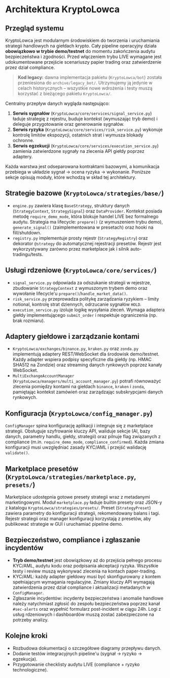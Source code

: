 # Architektura KryptoLowca

## Przegląd systemu

KryptoLowca jest modularnym środowiskiem do tworzenia i uruchamiania strategii
handlowych na giełdach krypto. Cały pipeline operacyjny działa **obowiązkowo w
trybie demo/testnet** do momentu zakończenia audytu bezpieczeństwa i zgodności.
Przed włączeniem trybu LIVE wymagane jest udokumentowane przejście scenariuszy
papier trading oraz zatwierdzenie przez dział compliance.

> **Kod legacy:** dawna implementacja pakietu (`KryptoLowca/bot`) została przeniesiona do
> `archive/legacy_bot/`. Utrzymujemy ją jedynie w celach historycznych – wszystkie nowe
> wdrożenia i testy muszą korzystać z bieżącego pakietu `KryptoLowca/`.

Centralny przepływ danych wygląda następująco:

1. **Serwis sygnałów** (`KryptoLowca/core/services/signal_service.py`) ładuje
   strategię z rejestru, buduje kontekst (wymuszając tryb demo) i deleguje
   przygotowanie oraz generowanie sygnałów.
2. **Serwis ryzyka** (`KryptoLowca/core/services/risk_service.py`) wykonuje
   kontrolę limitów ekspozycji, ostatnich strat i wymusza blokady ochronne.
3. **Serwis egzekucji** (`KryptoLowca/core/services/execution_service.py`) zamienia
   zatwierdzone sygnały na zlecenia API giełdy poprzez adaptery.

Każda warstwa jest odseparowana kontraktami bazowymi, a komunikacja przebiega w
układzie sygnał → ocena ryzyka → wykonanie. Poniższe sekcje opisują moduły,
które wchodzą w skład tej architektury.

## Strategie bazowe (`KryptoLowca/strategies/base/`)

- `engine.py` zawiera klasę `BaseStrategy`, struktury danych (`StrategyContext`,
  `StrategySignal`) oraz `DataProvider`. Kontekst posiada metodę
  `require_demo_mode`, która blokuje handel LIVE bez formalnego audytu.
  Strategia ma lifecycle: `prepare()` (z wymuszeniem trybu demo),
  `generate_signal()` (zaimplementowana w presetach) oraz hooki na fill/shutdown.
- `registry.py` implementuje prosty rejestr (`StrategyRegistry`) oraz dekorator
  `@strategy` do automatycznej rejestracji presetów. Rejestr jest wykorzystywany
  zarówno przez marketplace jak i silnik auto-tradingu/tests.

## Usługi rdzeniowe (`KryptoLowca/core/services/`)

- `signal_service.py` odpowiada za odszukanie strategii w rejestrze, zbudowanie
  `StrategyContext` z wymuszonym trybem demo oraz wywołanie lifecycle'u
  `prepare()`/`handle_market_data()`.
- `risk_service.py` przeprowadza politykę zarządzania ryzykiem – limity
  notional, kontrolę strat dziennych, odrzucanie sygnałów `HOLD`.
- `execution_service.py` izoluje logikę wysyłania zleceń. Wymaga adaptera giełdy
  implementującego `submit_order` i respektuje ograniczenia (np. brak rozmiaru).

## Adaptery giełdowe i zarządzanie kontami

- `KryptoLowca/exchanges/binance.py`, `kraken.py` oraz `zonda.py` implementują
  adaptery REST/WebSocket dla środowisk demo/testnet. Każdy adapter wspiera
  podpisy specyficzne dla giełdy (np. HMAC SHA512 na Zondzie) oraz streaming
  danych rynkowych poprzez kanały WebSocket.
- `MultiExchangeAccountManager` (`KryptoLowca/managers/multi_account_manager.py`)
  potrafi równoważyć zlecenia pomiędzy kontami na giełdach `binance`, `kraken`
  i `zonda`, pamiętając kontekst zamówień oraz zarządzając subskrypcjami danych
  rynkowych.

## Konfiguracja (`KryptoLowca/config_manager.py`)

`ConfigManager` spina konfigurację aplikacji i integruje się z marketplace
strategii. Obsługuje szyfrowanie kluczy API, waliduje sekcje (AI, bazy danych,
parametry handlu, giełdy, strategii) oraz pilnuje flag związanych z compliance
(m.in. `require_demo_mode`, `compliance_confirmed`). Każda zmiana konfiguracji
musi uwzględniać zasady KYC/AML i przejść walidację `validate()`.

## Marketplace presetów (`KryptoLowca/strategies/marketplace.py`, `presets/`)

Marketplace udostępnia gotowe presety strategii wraz z metadanymi marketingowymi.
Moduł `marketplace.py` ładuje builtin presety oraz JSON-y z katalogu
`KryptoLowca/strategies/presets/`. Preset (`StrategyPreset`) zawiera parametry do
konfiguracji strategii, rekomendowany balans i tagi. Rejestr strategii oraz
manager konfiguracji korzystają z presetów, aby publikować strategie w GUI i
uruchamiać pipeline demo.

## Bezpieczeństwo, compliance i zgłaszanie incydentów

- **Tryb demo/testnet** jest obowiązkowy aż do przejścia pełnego procesu KYC/AML,
  audytu kodu oraz podpisania akceptacji ryzyka. Wszystkie testy i review muszą
  wykonywać zlecenia na kontach paper-trading.
- KYC/AML: każdy adapter giełdowy musi być skonfigurowany z kontem spełniającym
  wymagania regulacyjne. Zmiany kluczy API wymagają zatwierdzenia przez dział
  compliance i aktualizacji metadanych w `ConfigManager`.
- Zgłaszanie incydentów: incydenty bezpieczeństwa i anomalie handlowe należy
  natychmiast zgłosić do zespołu bezpieczeństwa poprzez kanał `#sec-alerts` oraz
  wypełnić formularz post-incident w ciągu 24h. Logi z usług rdzeniowych i
  dashboardów muszą zostać zabezpieczone na potrzeby analizy.

## Kolejne kroki

- Rozbudowa dokumentacji o szczegółowe diagramy przepływu danych.
- Dodanie testów integracyjnych pipeline'u (sygnał → ryzyko → egzekucja).
- Przygotowanie checklisty audytu LIVE (compliance + ryzyko technologiczne).
